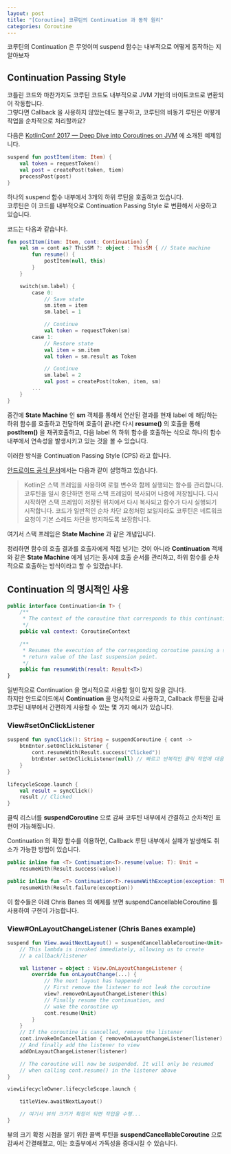 ```yaml
---
layout: post
title: "[Coroutine] 코루틴의 Continuation 과 동작 원리"
categories: Coroutine
---
```


코루틴의 Continuation 은 무엇이며 suspend 함수는 내부적으로 어떻게 동작하는 지 알아보자

## Continuation Passing Style

코틀린 코드와 마찬가지도 코루틴 코드도 내부적으로 JVM 기반의 바이트코드로 변환되어 작동합니다.  
그렇다면 Callback 을 사용하지 않았는데도 불구하고, 코루틴의 비동기 루틴은 어떻게 작업을 순차적으로 처리할까요?

다음은 [KotlinConf 2017 — Deep Dive into Coroutines on JVM](https://youtu.be/YrrUCSi72E8?si=PztyuDV5nLI156P4) 에 소개된 예제입니다.

~~~kotlin
suspend fun postItem(item: Item) {
    val token = requestToken()
    val post = createPost(token, tiem)
    processPost(post)
}
~~~

하나의 suspend 함수 내부에서 3개의 하위 루틴을 호출하고 있습니다.  
코루틴은 이 코드를 내부적으로 Continuation Passing Style 로 변환해서 사용하고 있습니다.

코드는 다음과 같습니다.

~~~kotlin
fun postItem(item: Item, cont: Continuation) {
    val sm = cont as? ThisSM ?: object : ThisSM { // State machine
        fun resume() {
            postItem(null, this)
        }
    }

    switch(sm.label) {
        case 0:
            // Save state
            sm.item = item
            sm.label = 1

            // Continue
            val token = requestToken(sm)
        case 1:
            // Restore state
            val item = sm.item
            val token = sm.result as Token

            // Continue
            sm.label = 2
            val post = createPost(token, item, sm)
        ...
    }
}
~~~

중간에 **State Machine** 인 **sm** 객체를 통해서 연산된 결과를 현재 label 에 해당하는 하위 함수를 호출하고 전달하며 호출이 끝나면 다시 **resume()** 의 호출을 통해 **postItem()** 을 재귀호출하고, 다음 label 의 하위 함수를 호출하는 식으로 하나의 함수 내부에서 연속성을 발생시키고 있는 것을 볼 수 있습니다.

이러한 방식을 Continuation Passing Style (CPS) 라고 합니다.

[안드로이드 공식 문서](https://developer.android.com/kotlin/coroutines/coroutines-adv)에서는 다음과 같이 설명하고 있습니다.

>Kotlin은 스택 프레임을 사용하여 로컬 변수와 함께 실행되는 함수를 관리합니다. 코루틴을 일시 중단하면 현재 스택 프레임이 복사되어 나중에 저장됩니다. 다시 시작하면 스택 프레임이 저장된 위치에서 다시 복사되고 함수가 다시 실행되기 시작합니다. 코드가 일반적인 순차 차단 요청처럼 보일지라도 코루틴은 네트워크 요청이 기본 스레드 차단을 방지하도록 보장합니다.

여기서 스택 프레임은 **State Machine** 과 같은 개념입니다.

정리하면 함수의 호출 결과를 호출자에게 직접 넘기는 것이 아니라 **Continuation** 객체와 같은 **State Machine** 에게 넘기는 동시에 호출 순서를 관리하고, 하위 함수를 순차적으로 호출하는 방식이라고 할 수 있겠습니다.

## Continuation 의 명시적인 사용

~~~kotlin
public interface Continuation<in T> {
    /**
     * The context of the coroutine that corresponds to this continuation.
     */
    public val context: CoroutineContext

    /**
     * Resumes the execution of the corresponding coroutine passing a successful or failed [result] as the
     * return value of the last suspension point.
     */
    public fun resumeWith(result: Result<T>)
}
~~~

일반적으로 Continuation 을 명시적으로 사용할 일이 많지 않을 겁니다.  
하지만 안드로이드에서 **Continuation** 을 명시적으로 사용하고, Callback 루틴을 감싸 코루틴 내부에서 간편하게 사용할 수 있는 몇 가지 예시가 있습니다.

### View#setOnClickListener

~~~kotlin
suspend fun syncClick(): String = suspendCoroutine { cont ->
    btnEnter.setOnClickListener {
        cont.resumeWith(Result.success("Clicked"))
        btnEnter.setOnClickListener(null) // 빠르고 반복적인 클릭 작업에 대응
    }
}

lifecycleScope.launch {
    val result = syncClick()
    result // Clicked
}
~~~

클릭 리스너를 **suspendCoroutine** 으로 감싸 코루틴 내부에서 간결하고 순차적인 표현이 가능해집니다.

Continuation 의 확장 함수를 이용하면, Callback 루틴 내부에서 실패가 발생해도 취소가 가능한 방법이 있습니다.

~~~kotlin
public inline fun <T> Continuation<T>.resume(value: T): Unit = 
    resumeWith(Result.success(value))

public inline fun <T> Continuation<T>.resumeWithException(exception: Throwable): Unit = 
    resumeWith(Result.failure(exception))
~~~

이 함수들은 아래 Chris Banes 의 예제를 보면 suspendCancellableCoroutine 를 사용하여 구현이 가능합니다.

### View#OnLayoutChangeListener (Chris Banes example)

~~~kotlin
suspend fun View.awaitNextLayout() = suspendCancellableCoroutine<Unit> { cont ->
    // This lambda is invoked immediately, allowing us to create
    // a callback/listener

    val listener = object : View.OnLayoutChangeListener {
        override fun onLayoutChange(...) {
            // The next layout has happened!
            // First remove the listener to not leak the coroutine
            view?.removeOnLayoutChangeListener(this)
            // Finally resume the continuation, and
            // wake the coroutine up
            cont.resume(Unit)
        }
    }
    // If the coroutine is cancelled, remove the listener
    cont.invokeOnCancellation { removeOnLayoutChangeListener(listener) }
    // And finally add the listener to view
    addOnLayoutChangeListener(listener)

    // The coroutine will now be suspended. It will only be resumed
    // when calling cont.resume() in the listener above
}

viewLifecycleOwner.lifecycleScope.launch {

    titleView.awaitNextLayout()

    // 여기서 뷰의 크기가 확정이 되면 작업을 수행...
}
~~~

뷰의 크기 확정 시점을 알기 위한 콜백 루틴을 **suspendCancellableCoroutine** 으로 감싸서 간결해졌고, 이는 호출부에서 가독성을 증대시킬 수 있습니다.
